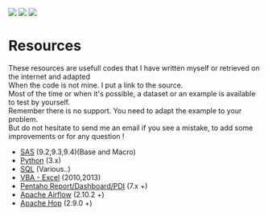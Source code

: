 ![](https://img.shields.io/badge/SAS-9.X-B34936.svg) ![](https://img.shields.io/badge/VBA-Excel-945DB7.svg) ![](https://img.shields.io/badge/Python-3.X-3572A5.svg)

# Resources

These resources are usefull codes that I have written myself or retrieved on the internet and adapted<br>
When the code is not mine. I put a link to the source.<br>
Most of the time or when it's possible, a dataset or an example is available to test by yourself.<br>
Remember there is no support. You need to adapt the example to your problem.<br>
But do not hesitate to send me an email if you see a mistake, to add some improvements or for any question !<br>


- [SAS](https://github.com/NicoDupont/Resources/tree/master/SAS) (9.2,9.3,9.4)(Base and Macro)
- [Python](https://github.com/NicoDupont/Resources/tree/master/Python) (3.x)
- [SQL](https://github.com/NicoDupont/Resources/tree/master/SQL) (Various..)
- [VBA - Excel](https://github.com/NicoDupont/Resources/tree/master/VBA-Excel) (2010,2013)
- [Pentaho Report/Dashboard/PDI](https://github.com/NicoDupont/Resources/tree/master/Pentaho) (7.x +)
- [Apache Airflow](https://github.com/NicoDupont/Resources/tree/master/Apache%20Airflow) (2.10.2 +)
- [Apache Hop](https://github.com/NicoDupont/Resources/tree/master/Apache%20Hop) (2.9.0 +)
